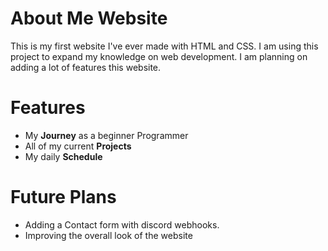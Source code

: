 # About Me Website
This is my first website I've ever made with HTML and CSS. I am using this project to expand my knowledge on web development. I am planning on adding a lot of features this website. 

# Features
- My **Journey** as a beginner Programmer
- All of my current **Projects**
- My daily **Schedule** 

# Future Plans

- Adding a Contact form with discord webhooks.
- Improving the overall look of the website
